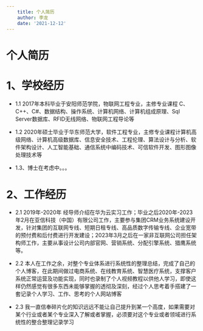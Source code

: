 ```yaml
---
    title: 个人简历
    author: 李龙
    date: '2021-12-12'
---
```

# 个人简历
# 1、学校经历
-  1.1  2017年本科毕业于安阳师范学院，物联网工程专业，主修专业课程 C、C++、C#、数据结构、操作系统、计算机网络、计算机组成原理、Sql Server数据库、RFID无线网络、物联网工程导论等



-  1.2  2020年硕士毕业于华东师范大学，软件工程专业，主修专业课程计算机高级网络、计算机高级数据库、信息安全技术、工程伦理、算法设计与分析、软件架构设计、人工智能基础、通信系统中编码技术、可信软件开发、图形图像处理技术等



-  1.3、博士在考虑中。。。


# 2、工作经历

- 2.1  2019年-2020年 经导师介绍在华为云实习工作；毕业之后2020年-2023年2月在亚信科技（中国）有限公司工作，主要参与集团CRM业务系统建设开发，针对集团的互联网专线、短期日租专线、高品质数字传输专线、企业宽带的预付费和后付费进行开发建设；2023年3月之后在一家非互联网公司担任架构师工作，主要从事设计公司内部官网、营销系统、分配引擎系统、猎鹰系统等。


- 2.2 本人在工作之余，对整个专业体系进行系统性的整理总结，完成了自己的个人博客，在此期间做过电商系统、在线教育系统、智慧医疗系统，支撑客户系统正常运营及功能实现，同时也录制了个人视频教程以供他人学习，即使这样仍然感觉有很多东西未能够掌握的透彻及深刻，经过个人思考着手搭建了一套记录个人学习、工作、思考的个人网站博客


- 2.3  我一直信奉碎片化的知识远远不能让自己提升到某一个高度，如果需要对某个行业或者某个专业深入了解或者掌握，必须要对这个专业或者领域进行系统性的整合整理记录学习













